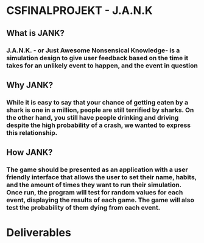 # CSFINALPROJEKT - J.A.N.K

## What is JANK?

### J.A.N.K. - or Just Awesome Nonsensical Knowledge- is a simulation design to give user feedback based on the time it takes for an unlikely event to happen, and the event in question

## Why JANK?

### While it is easy to say that your chance of getting eaten by a shark is one in a million, people are still terrified by sharks. On the other hand, you still have people drinking and driving despite the high probability of a crash, we wanted to express this relationship.

## How JANK?

### The game should be presented as an application with a user friendly interface that allows the user to set their name, habits, and the amount of times they want to run their simulation. Once run, the program will test for random values for each event, displaying the results of each game. The game will also test the probability of them dying from each event. 

# Deliverables


